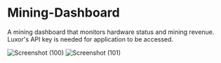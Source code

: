 # Mining-Dashboard
A mining dashboard that monitors hardware status and mining revenue. Luxor's API key is needed for application to be accessed.


![Screenshot (100)](https://user-images.githubusercontent.com/68670373/175434502-c06ce796-9e10-43d4-9901-78cb4827561f.png)
![Screenshot (101)](https://user-images.githubusercontent.com/68670373/175434531-10ea3c5a-3aaf-40cf-ab62-073635487973.png)
